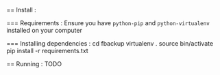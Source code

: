 == Install :

=== Requirements :
Ensure you have `python-pip` and `python-virtualenv` installed on your computer

=== Installing dependencies :
    cd fbackup
    virtualenv .
    source bin/activate
    pip install -r requirements.txt

== Running :
TODO
